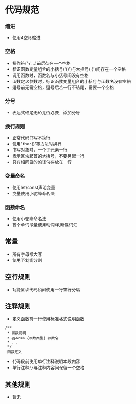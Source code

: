 # 代码规范

### 缩进
- 使用4空格缩进

### 空格
- 操作符('+'...)前后存在一个空格
- 标识函数变量组合的小括号('()')与大括号('{')间存在一个空格
- 调用函数时，函数名与小括号间没有空格
- 函数定义参数时，标识函数变量组合的小括号与函数名没有空格
- 逗号前无需空格，逗号后若一行不结尾，需要一个空格

### 分号
- 表达式结尾无论是否必要，添加分号

### 换行规则
- 正常代码书写不换行
- 使用'.then()'等方法时换行
- 书写对象时，一个子元素一行
- 表示区块起首的大括号，不要另起一行
- 只有相同目的的语句存放在一行
  
### 变量命名
- 使用let/const声明变量
- 变量使用小驼峰命名法

### 函数命名
- 使用小驼峰命名法
- 首个单词尽量使用动词/判断性词汇

## 常量
- 所有字母都大写
- 使用下划线分割

## 空行规则
- 功能区块代码段间使用一行空行分隔

## 注释规则
- 定义函数前一行使用标准格式说明函数
```
/**
 * 函数说明
 * @param {参数类型} 参数名
 * ...
 */
 函数定义
```
- 代码段前使用单行注释说明本段内容
- 单行注释`//`与注释内容间保留一个空格

## 其他规则
- 暂无